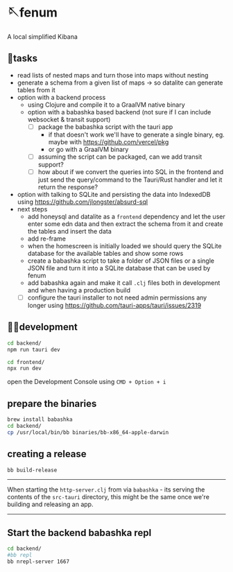 # 🪡fenum

A local simplified Kibana

## 📄tasks

- read lists of nested maps and turn those into maps without nesting
- generate a schema from a given list of maps -> so datalite can generate tables from it
- option with a backend process
  - using Clojure and compile it to a GraalVM native binary
  - option with a babashka based backend (not sure if I can include websocket & transit support)
    - [ ] package the babashka script with the tauri app
      - if that doesn't work we'll have to generate a single binary, eg. maybe with https://github.com/vercel/pkg
      - or go with a GraalVM binary
    - [ ] assuming the script can be packaged, can we add transit support?
    - [ ] how about if we convert the queries into SQL in the frontend and just send the query/command to the Tauri/Rust handler and let it return the response?
- option with talking to SQLite and persisting the data into IndexedDB using https://github.com/jlongster/absurd-sql
- next steps
  - add honeysql and datalite as a `frontend` dependency and let the user enter some edn data and then extract the schema from it and create the tables and insert the data
  - add re-frame
  - when the homescreen is initially loaded we should query the SQLite database for the available tables and show some rows
  - create a babashka script to take a folder of JSON files or a single JSON file and turn it into a SQLite database that can be used by fenum
  - add babashka again and make it call `.clj` files both in development and when having a production build
  - [ ] configure the tauri installer to not need admin permissions any longer using https://github.com/tauri-apps/tauri/issues/2319

## 🧑‍💻development

```bash
cd backend/
npm run tauri dev
```

```bash
cd frontend/
npx run dev
```

open the Development Console using `CMD + Option + i`

## prepare the binaries

```bash
brew install babashka
cd backend/
cp /usr/local/bin/bb binaries/bb-x86_64-apple-darwin
```

## creating a release

```bash
bb build-release
```

---

When starting the `http-server.clj` from via `babashka` - its serving the contents of the `src-tauri` directory,
this might be the same once we're building and releasing an app.

-----

## Start the backend babashka repl

```bash
cd backend/
#bb repl
bb nrepl-server 1667
```